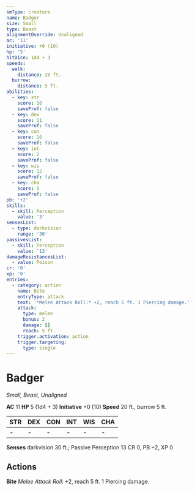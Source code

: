 ```yaml
---
smType: creature
name: Badger
size: Small
type: Beast
alignmentOverride: Unaligned
ac: '11'
initiative: +0 (10)
hp: '5'
hitDice: 1d4 + 3
speeds:
  walk:
    distance: 20 ft.
  burrow:
    distance: 5 ft.
abilities:
  - key: str
    score: 10
    saveProf: false
  - key: dex
    score: 11
    saveProf: false
  - key: con
    score: 16
    saveProf: false
  - key: int
    score: 2
    saveProf: false
  - key: wis
    score: 12
    saveProf: false
  - key: cha
    score: 5
    saveProf: false
pb: '+2'
skills:
  - skill: Perception
    value: '3'
sensesList:
  - type: darkvision
    range: '30'
passivesList:
  - skill: Perception
    value: '13'
damageResistancesList:
  - value: Poison
cr: '0'
xp: '0'
entries:
  - category: action
    name: Bite
    entryType: attack
    text: '*Melee Attack Roll:* +2, reach 5 ft. 1 Piercing damage.'
    attack:
      type: melee
      bonus: 2
      damage: []
      reach: 5 ft.
    trigger.activation: action
    trigger.targeting:
      type: single
---
```


# Badger
*Small, Beast, Unaligned*

**AC** 11
**HP** 5 (1d4 + 3)
**Initiative** +0 (10)
**Speed** 20 ft., burrow 5 ft.

| STR | DEX | CON | INT | WIS | CHA |
| --- | --- | --- | --- | --- | --- |
| - | - | - | - | - | - |

**Senses** darkvision 30 ft.; Passive Perception 13
CR 0, PB +2, XP 0

## Actions

**Bite**
*Melee Attack Roll:* +2, reach 5 ft. 1 Piercing damage.
